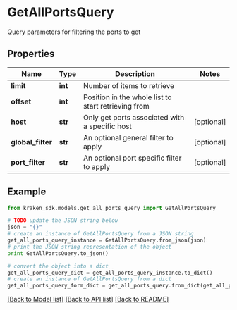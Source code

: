 # GetAllPortsQuery

Query parameters for filtering the ports to get

## Properties
Name | Type | Description | Notes
------------ | ------------- | ------------- | -------------
**limit** | **int** | Number of items to retrieve | 
**offset** | **int** | Position in the whole list to start retrieving from | 
**host** | **str** | Only get ports associated with a specific host | [optional] 
**global_filter** | **str** | An optional general filter to apply | [optional] 
**port_filter** | **str** | An optional port specific filter to apply | [optional] 

## Example

```python
from kraken_sdk.models.get_all_ports_query import GetAllPortsQuery

# TODO update the JSON string below
json = "{}"
# create an instance of GetAllPortsQuery from a JSON string
get_all_ports_query_instance = GetAllPortsQuery.from_json(json)
# print the JSON string representation of the object
print GetAllPortsQuery.to_json()

# convert the object into a dict
get_all_ports_query_dict = get_all_ports_query_instance.to_dict()
# create an instance of GetAllPortsQuery from a dict
get_all_ports_query_form_dict = get_all_ports_query.from_dict(get_all_ports_query_dict)
```
[[Back to Model list]](../README.md#documentation-for-models) [[Back to API list]](../README.md#documentation-for-api-endpoints) [[Back to README]](../README.md)


